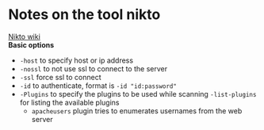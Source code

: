 # Notes on the tool nikto

[Nikto wiki](https://github.com/sullo/nikto/wiki)\
**Basic options**

* ```-host``` to specify host or ip address
* ```-nossl``` to not use ssl to connect to the server
* ```-ssl``` force ssl to connect
* ```-id``` to authenticate, format is ```-id "id:password"```
* ```-Plugins``` to specify the plugins to be used while scanning ```-list-plugins``` for listing the available plugins
  * ```apacheusers``` plugin tries to enumerates usernames from the web server
